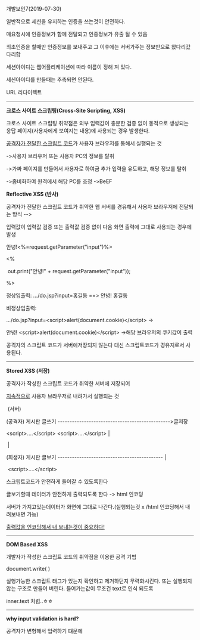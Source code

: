 개발보안7(2019-07-30)



일반적으로 세션을 유지하는 인증을 쓰는것이 안전하다.



매요청시에 인증정보가 함께 전달되고 인증정보가 유출 될 수 있음



최초인증을 할때만 인증정보를 보내주고 그 이후에는 서버가주는 정보만으로 왔다리갔다리함



세션아이디는 웹어플리케이션에 따라 이름이 정해 져 있다.



세션아이디를 만들때는 추측되면 안된다.



URL 리다이렉트 

------------------------------------------------------------------------------------------------------------------------



**크로스 사이트 스크립팅(Cross-Site Scripting, XSS)**

크로스 사이트 스크립팅 취약점은 외부 입력값이 충분한 검증 없이 동적으로 생성되는 응답 페이지(사용자에게 보여지는 내용)에 사용되는 경우 발생한다.

<u>공격자가 전달한 스크립트 코드</u>가 사용자 브라우저를 통해서 실행되는 것

->사용자 브라우저 또는 사용자 PC의 정보를 탈취

->가짜 페이지를 만들어서 사용자로 하여금 추가 입력을 유도하고, 해당 정보를 탈취

->좀비화하여 원격에서 해당 PC를 조정 ->BeEF



**Reflective XSS (반사)**

공격자가 전달한 스크립트 코드가 취약한 웹 서버를 경유해서 사용자 브라우저에 전달되는 방식 --> 

입력값이 입력값 검증 또는 출력값 검증 없이  다음 화면 출력에 그대로 사용되는 경우에 발생

안녕!<%=request.getParameter("input")%>

<%

​	out.print("안녕!" + request.getParameter("input"));

%>

정상입출력: .../do.jsp?input=홍길동 ==> 안녕! 홍길동

비정상입출력:

.../do.jsp?input=\<script>alert(document.cookie)\</script> ->

안녕! \<script>alert(document.cookie)\</script>  ->해당 브라우저의 쿠키값이 출력

공격자의 스크립트 코드가 서버에저장되지 않는다 대신 스크립트코드가 경유지로서 사용된다.





--------------------------------------------------



**Stored XSS (저장)**

공격자가 작성한 스크립트 코드가 취약한 서버에 저장되어

<u>지속적으로</u> 사용자 브라우저로 내려가서 실행되는 것

​																								      (서버)

(공격자) 게시판 글쓰기   ----------------------------------------------->글저장

\<script>....\</script>											   \<script>....\</script>																								|

​																								|

(희생자) 게시판 글보기 -------------------------------------------- |

​					\<script>....\</script>	

스크립트코드가 안전하게 들어갈 수 있도록한다

글보기할때 데이터가 안전하게 출력되도록 한다 -> html 인코딩

서버가 가지고있는데이터가 화면에 그대로 나간다.(실행되는것 x /html 인코딩해서 내려보내면 가능)

<u>출력값을 인코딩해서 내 보내는것이 중요하다!</u>

---------------------



**DOM Based XSS**

개발자가 작성한 스크립트 코드의 취약점을 이용한 공격 기법

document.write(                            )

실행가능한 스크립트 태그가 있는지 확인하고 제거하던지 무력화시킨다. 또는 실행되지 않는 구조로 만들어 버린다. 들어가는값이 무조건 text로 인식 되도록

inner.text 처럼..ㅎㅎ

-----------------------------------------------------------

**why input validation is hard?**

공격자가 변형해서 입력하기 떄문에

